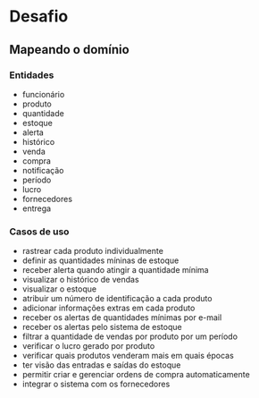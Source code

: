 # Desafio

## Mapeando o domínio

### Entidades
- funcionário
- produto
- quantidade
- estoque
- alerta
- histórico
- venda
- compra
- notificação
- período
- lucro
- fornecedores
- entrega

### Casos de uso
- rastrear cada produto individualmente
- definir as quantidades míninas de estoque
- receber alerta quando atingir a quantidade mínima
- visualizar o histórico de vendas
- visualizar o estoque
- atribuir um número de identificação a cada produto
- adicionar informações extras em cada produto
- receber os alertas de quantidades mínimas por e-mail
- receber os alertas pelo sistema de estoque
- filtrar a quantidade de vendas por produto por um período
- verificar o lucro gerado por produto
- verificar quais produtos venderam mais em quais épocas
- ter visão das entradas e saídas do estoque
- permitir criar e gerenciar ordens de compra automaticamente
- integrar o sistema com os fornecedores